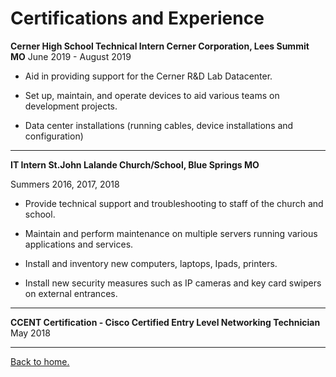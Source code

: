 # Certifications and Experience


**Cerner High School Technical Intern  Cerner Corporation, Lees Summit MO**
June 2019 - August 2019

-   Aid in providing support for the Cerner R&D Lab Datacenter.
    
-   Set up, maintain, and operate devices to aid various teams on development projects.
    
-   Data center installations (running cables, device installations and configuration)
***
**IT Intern  St.John Lalande Church/School, Blue Springs MO**

Summers 2016, 2017, 2018

-   Provide technical support and troubleshooting to staff of the church and school.
    
-   Maintain and perform maintenance on multiple servers running various applications and services.
    
-   Install and inventory new computers, laptops, Ipads, printers.
    
-   Install new security measures such as IP cameras and key card swipers on external entrances.
***

**CCENT Certification - Cisco Certified Entry Level Networking Technician**
May 2018

---
[Back to home.](https://github.com/EthanJ11/Final-Project)

